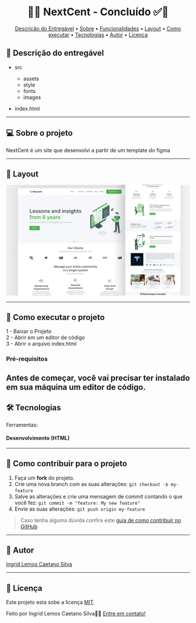 <h1 align="center"> 
	  🚀✅ NextCent - Concluído ✅🚀
</h1>

<!-- MODELO MENU DE NAVEGAÇÃO -->
<p align="center">
 <a href="#-Descrição-do-entregável">Descrição do Entregável</a> •
 <a href="#-sobre-o-projeto">Sobre</a> •
 <a href="#-funcionalidades">Funcionalidades</a> •
 <a href="#-layout">Layout</a> • 
 <a href="#-como-executar-o-projeto">Como executar</a> • 
 <a href="#-tecnologias">Tecnologias</a> • 
 <a href="#-autor">Autor</a> • 
 <a href="#user-content--licença">Licença</a>
</p>

<!-- MODELO DE DESCRIÇÃO -->
## 📄 Descrição do entregável

- src
  - assets
  - style
  - fonts
  - images

- index.html

---


<!-- MODELO DESCRIÇÃO SOBRE O PROJETO: -->
## 💻 Sobre o projeto

<!-- EXPLICA O MOTIVO DO PROJETO -->
NextCent é um site que desenvolvi a partir de um template do figma

<!-- LINHA DE DIVISÃO: -->
---

<!-- EXEMPLO DE LAYOUT: -->
## 🎨 Layout

![Web1](https://github.com/IngridLemosCaetano/Nextcent/blob/main/src/assets/images/Thumbnail.png)

---

<!-- ---------------------------------------------------------------------- -->

<!-- MODELO DE COMO EXECUTAR O PROJETO -->
## 🚀 Como executar o projeto

1 - Baixar o Projeto <br>
2 - Abrir em um editor de código <br>
3 - Abrir o arquivo index.html


<!-- MODELO DE PRÉ REQUISITOS -->
### Pré-requisitos

Antes de começar, você vai precisar ter instalado em sua máquina um editor de código.
---

<!-- ---------------------------------------------------------------------- -->

<!-- MODELO DE TECNOLOGIAS -->
## 🛠 Tecnologias

Ferramentas: 
#### Desenvolvimento (HTML)
---

<!-- ---------------------------------------------------------------------- -->

<!-- MODELO DE COMO CONTRIBUIR PARA O PROJETO -->
## 💪 Como contribuir para o projeto

1. Faça um **fork** do projeto.
2. Crie uma nova branch com as suas alterações: `git checkout -b my-feature`
3. Salve as alterações e crie uma mensagem de commit contando o que você fez: `git commit -m "feature: My new feature"`
4. Envie as suas alterações: `git push origin my-feature`
> Caso tenha alguma dúvida confira este [guia de como contribuir no GitHub](./CONTRIBUTING.md)

---

<!-- ---------------------------------------------------------------------- -->

<!-- MODELO DE AUTOR-->
## 🦸 Autor

<a href="https://br.linkedin.com/in/ingrid-lemos-caetano">
Ingrid Lemos Caetano Silva</a>
 <br />
 
---

<!-- ---------------------------------------------------------------------- -->

<!-- MODELO DE LICENÇA -->
## 📝 Licença

Este projeto esta sobe a licença [MIT](./LICENSE).

Feito por Ingrid Lemos Caetano Silva👋🏽 [Entre em contato!](https://br.linkedin.com/in/ingrid-lemos-caetano)

